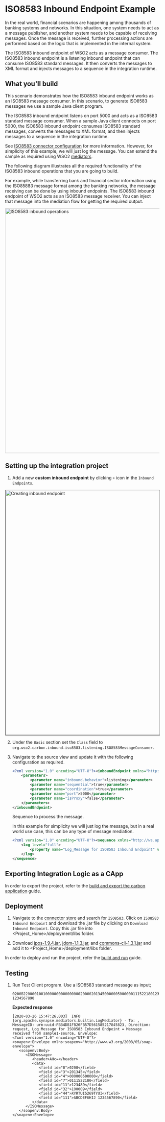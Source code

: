 # ISO8583 Inbound Endpoint Example

In the real world, financial scenarios are happening among thousands of banking systems and networks. In this situation, one system needs to act as a message publisher, and another system needs to be capable of receiving messages. Once the message is received, further processing actions are performed based on the logic that is implemented in the internal system.

The ISO8583 inbound endpoint of WSO2 acts as a message consumer. The ISO8583 inbound endpoint is a listening inbound endpoint that can consume ISO8583 standard messages. It then converts the messages to XML format and injects messages to a sequence in the integration runtime.

## What you'll build

This scenario demonstrates how the ISO8583 inbound endpoint works as an ISO8583 message consumer. In this scenario, to generate ISO8583 messages we use a sample Java client program.

The ISO8583 inbound endpoint listens on port 5000 and acts as a ISO8583 standard message consumer. When a sample Java client connects on port 5000, the ISO8583 inbound endpoint consumes ISO8583 standard messages, converts the messages to XML format, and then injects messages to a sequence in the integration runtime.

See [ISO8583 connector configuration]({{base_path}}/reference/connectors/ISO8583-connector/ISO8583-connector-configuration/) for more information. However, for simplicity of this example, we will just log the message. You can extend the sample as required using WSO2 [ mediators]({{base_path}}/reference/mediators/about-mediators). 

The following diagram illustrates all the required functionality of the ISO8583 inbound operations that you are going to build. 

For example, while transferring bank and financial sector information using the ISO85883 message format among the banking networks, the message receiving can be done by using inbound endpoints. The ISO8583 inbound endpoint of WSO2 acts as an ISO8583 message receiver. You can inject that message into the mediation flow for getting the required output.

<img src="{{base_path}}/assets/img/integrate/connectors/iso8583-inbound-operations.png" title="ISO8583 inbound operations" width="800" alt="ISO8583 inbound operations"/>

## Setting up the integration project

1. Add a new **custom inbound endpoint** by clicking `+` icon in the `Inbound Endpoints`. </br> 
<img src="{{base_path}}/assets/img/integrate/connectors/iso8583-inbound.png" title="Creating inbound endpoint" width="800" alt="Creating inbound endpoint" style="border:1px solid black"/>

2. Under the `Basic` section set the `Class` field to `org.wso2.carbon.inbound.iso8583.listening.ISO8583MessageConsumer`. 

3. Navigate to the source view and update it with the following configuration as required. 

   ```xml
   <?xml version="1.0" encoding="UTF-8"?><inboundEndpoint xmlns="http://ws.apache.org/ns/synapse" name="custom_listener" sequence="requestISO" onError="fault" class="org.wso2.carbon.inbound.iso8583.listening.ISO8583MessageConsumer" suspend="false">
       <parameters>
           <parameter name="inbound.behavior">listening</parameter>
           <parameter name="sequential">true</parameter>
           <parameter name="coordination">true</parameter>
           <parameter name="port">5000</parameter>
           <parameter name="isProxy">false</parameter>
       </parameters>
   </inboundEndpoint>
   ```
   Sequence to process the message.
   
   In this example for simplicity we will just log the message, but in a real world use case, this can be any type of message mediation.
 
   ```xml
   <?xml version="1.0" encoding="UTF-8"?><sequence xmlns="http://ws.apache.org/ns/synapse" name="requestISO" onError="fault">
       <log level="full">
           <property name="Log_Message for ISO8583 Inbound Endpoint" value="Message received from sample1-source"/>
       </log>
   </sequence>
   ```
## Exporting Integration Logic as a CApp
In order to export the project, refer to the [build and export the carbon application]({{base_path}}/develop/deploy-artifacts/#build-and-export-the-carbon-application) guide. 

## Deployment

1. Navigate to the [connector store](https://store.wso2.com/store/assets/esbconnector/list) and search for `ISO8583`. Click on `ISO8583 Inbound Endpoint` and download the .jar file by clicking on `Download Inbound Endpoint`. Copy this .jar file into  <Project_Home>/deployment/libs folder. 

2. Download [jpos-1.9.4.jar](http://mvnrepository.com/artifact/org.jpos/jpos/1.9.4), [jdom-1.1.3.jar](http://mvnrepository.com/artifact/org.jdom/jdom/1.1.3), and [commons-cli-1.3.1.jar](http://mvnrepository.com/artifact/commons-cli/commons-cli/1.3.1) and add it to <Project_Home>/deployment/libs folder.

In order to deploy and run the project, refer the [build and run]({{base_path}}/develop/deploy-artifacts/#build-and-run) guide.


## Testing  

1. Run Test Client program. Use a ISO8583 standard message as input;

   ```
   0200B220000100100000000000000002000020134500000050000001115221801234890610000914XYRTUI5269TYUI021ABCDEFGHIJ 1234567890 
   ```
   
   **Expected response**
   
   ```   
   [2020-03-26 15:47:26,003]  INFO {org.apache.synapse.mediators.builtin.LogMediator} - To: , MessageID: urn:uuid:FB34DB1FB26FB57D561585217845823, Direction: request, Log_Message for ISO8583 Inbound Endpoint = Message received from sample1-source, Envelope: 
   <?xml version="1.0" encoding="UTF-8"?>
   <soapenv:Envelope xmlns:soapenv="http://www.w3.org/2003/05/soap-envelope">
      <soapenv:Body>
         <ISOMessage>
            <header>AHc=</header>
            <data>
               <field id="0">0200</field>
               <field id="3">201345</field>
               <field id="4">000000500000</field>
               <field id="7">0111522180</field>
               <field id="11">123489</field>
               <field id="32">100009</field>
               <field id="44">XYRTUI5269TYUI</field>
               <field id="111">ABCDEFGHIJ 1234567890</field>
            </data>
         </ISOMessage>
      </soapenv:Body>
   </soapenv:Envelope>  
   ```   

